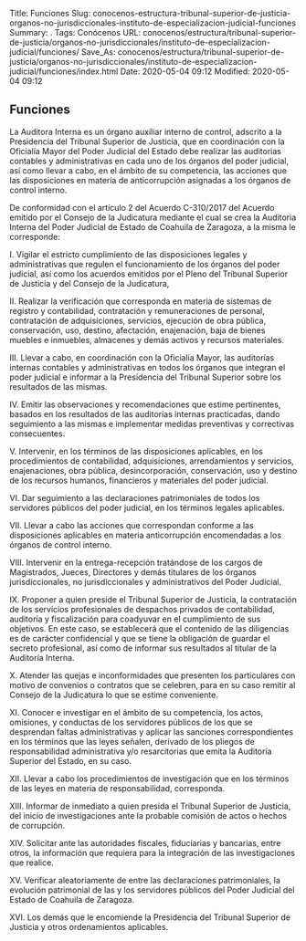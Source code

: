 Title: Funciones
Slug: conocenos-estructura-tribunal-superior-de-justicia-organos-no-jurisdiccionales-instituto-de-especializacion-judicial-funciones
Summary: .
Tags: Conócenos
URL: conocenos/estructura/tribunal-superior-de-justicia/organos-no-jurisdiccionales/instituto-de-especializacion-judicial/funciones/
Save_As: conocenos/estructura/tribunal-superior-de-justicia/organos-no-jurisdiccionales/instituto-de-especializacion-judicial/funciones/index.html
Date: 2020-05-04 09:12
Modified: 2020-05-04 09:12


## Funciones

La Auditora Interna es un órgano auxiliar interno de control, adscrito a la Presidencia del Tribunal Superior de Justicia, que en coordinación con la Oficialía Mayor del Poder Judicial del Estado debe realizar las auditorias contables y administrativas en cada uno de los órganos del poder judicial, así como llevar a cabo, en el ámbito de su competencia, las acciones que las disposiciones en materia de anticorrupción asignadas a los órganos de control interno.

De conformidad con el artículo 2 del Acuerdo C-310/2017 del Acuerdo emitido por el Consejo de la Judicatura mediante el cual se crea la Auditoria Interna del Poder Judicial de Estado de Coahuila de Zaragoza, a la misma le corresponde: 

I.	Vigilar el estricto cumplimiento de las disposiciones legales y administrativas que regulen el funcionamiento de los órganos del poder judicial, así como los acuerdos emitidos por el Pleno del Tribunal Superior de Justicia y del Consejo de la Judicatura, 

II.	Realizar la verificación que corresponda en materia de sistemas de registro y contabilidad, contratación y remuneraciones de personal, contratación de adquisiciones, servicios, ejecución de obra pública, conservación, uso, destino, afectación, enajenación, baja de bienes muebles e inmuebles, almacenes y demás activos y recursos materiales. 


III.	Llevar a cabo, en coordinación con la Oficialía Mayor, las auditorías internas contables y administrativas en todos los órganos que integran el poder judicial e informar a la Presidencia del Tribunal Superior sobre los resultados de las mismas. 

IV.	Emitir las observaciones y recomendaciones que estime pertinentes, basados en los resultados de las auditorías internas practicadas, dando seguimiento a las mismas e implementar medidas preventivas y correctivas consecuentes. 


V.	Intervenir, en los términos de las disposiciones aplicables, en los procedimientos de contabilidad, adquisiciones, arrendamientos y servicios, enajenaciones, obra pública, desincorporación, conservación, uso y destino de los recursos humanos, financieros y materiales del poder judicial. 

VI.	Dar seguimiento a las declaraciones patrimoniales de todos los servidores públicos del poder judicial, en los términos legales aplicables. 


VII.	Llevar a cabo las acciones que correspondan conforme a las disposiciones aplicables en materia anticorrupción encomendadas a los órganos de control interno. 

VIII.	Intervenir en la entrega-recepción tratándose de los cargos de Magistrados, Jueces, Directores y demás titulares de los órganos jurisdiccionales, no jurisdiccionales y administrativos del Poder Judicial. 


IX.	Proponer a quien preside el Tribunal Superior de Justicia, la contratación de los servicios profesionales de despachos privados de contabilidad, auditoría y fiscalización para coadyuvar en el cumplimiento de sus objetivos. En este caso, se establecerá que el contenido de las diligencias es de carácter confidencial y que se tiene la obligación de guardar el secreto profesional, así como de informar sus resultados al titular de la Auditoría Interna. 

X.	Atender las quejas e inconformidades que presenten los particulares con motivo de convenios o contratos que se celebren, para en su caso remitir al Consejo de la Judicatura lo que se estime conveniente. 

XI.	Conocer e investigar en el ámbito de su competencia, los actos, omisiones, y conductas de los servidores públicos de los que se desprendan faltas administrativas y aplicar las sanciones correspondientes en los términos que las leyes señalen, derivado de los pliegos de responsabilidad administrativa y/o resarcitorias que emita la Auditoría Superior del Estado, en su caso. 


XII.	Llevar a cabo los procedimientos de investigación que en los términos de las leyes en materia de responsabilidad, corresponda. 

XIII.	Informar de inmediato a quien presida el Tribunal Superior de Justicia, del inicio de investigaciones ante la probable comisión de actos o hechos de corrupción. 


XIV.	Solicitar ante las autoridades fiscales, fiduciarias y bancarias, entre otros, la información que requiera para la integración de las investigaciones que realice. 

XV.	Verificar aleatoriamente de entre las declaraciones patrimoniales, la evolución patrimonial de las y los servidores públicos del Poder Judicial del Estado de Coahuila de Zaragoza. 


XVI.	Los demás que le encomiende la Presidencia del Tribunal Superior de Justicia y otros ordenamientos aplicables.






